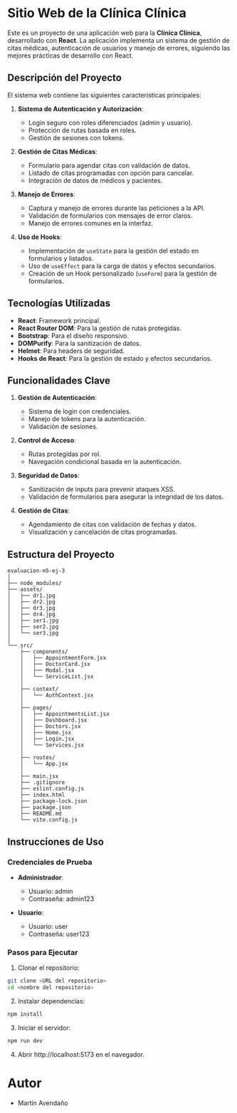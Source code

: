 # Sitio Web de la Clínica Clínica

Este es un proyecto de una aplicación web para la **Clínica Clínica**, desarrollado con **React**. La aplicación implementa un sistema de gestión de citas médicas, autenticación de usuarios y manejo de errores, siguiendo las mejores prácticas de desarrollo con React.

## Descripción del Proyecto

El sistema web contiene las siguientes características principales:

1. **Sistema de Autenticación y Autorización**:
   - Login seguro con roles diferenciados (admin y usuario).
   - Protección de rutas basada en roles.
   - Gestión de sesiones con tokens.

2. **Gestión de Citas Médicas**:
   - Formulario para agendar citas con validación de datos.
   - Listado de citas programadas con opción para cancelar.
   - Integración de datos de médicos y pacientes.

3. **Manejo de Errores**:
   - Captura y manejo de errores durante las peticiones a la API.
   - Validación de formularios con mensajes de error claros.
   - Manejo de errores comunes en la interfaz.

4. **Uso de Hooks**:
   - Implementación de `useState` para la gestión del estado en formularios y listados.
   - Uso de `useEffect` para la carga de datos y efectos secundarios.
   - Creación de un Hook personalizado (`useForm`) para la gestión de formularios.

## Tecnologías Utilizadas

- **React**: Framework principal.
- **React Router DOM**: Para la gestión de rutas protegidas.
- **Bootstrap**: Para el diseño responsivo.
- **DOMPurify**: Para la sanitización de datos.
- **Helmet**: Para headers de seguridad.
- **Hooks de React**: Para la gestión de estado y efectos secundarios.

## Funcionalidades Clave

1. **Gestión de Autenticación**:
   - Sistema de login con credenciales.
   - Manejo de tokens para la autenticación.
   - Validación de sesiones.

2. **Control de Acceso**:
   - Rutas protegidas por rol.
   - Navegación condicional basada en la autenticación.

3. **Seguridad de Datos**:
   - Sanitización de inputs para prevenir ataques XSS.
   - Validación de formularios para asegurar la integridad de los datos.

4. **Gestión de Citas**:
   - Agendamiento de citas con validación de fechas y datos.
   - Visualización y cancelación de citas programadas.

## Estructura del Proyecto

```plaintext
evaluacion-m5-ej-3
│
├── node_modules/
├── assets/
│   ├── dr1.jpg
│   ├── dr2.jpg
│   ├── dr3.jpg
│   ├── dr4.jpg
│   ├── ser1.jpg
│   ├── ser2.jpg
│   └── ser3.jpg
│
└── src/
    ├── components/
    │   ├── AppointmentForm.jsx
    │   ├── DoctorCard.jsx
    │   ├── Modal.jsx
    │   └── ServiceList.jsx
    │
    ├── context/
    │   └── AuthContext.jsx
    │
    ├── pages/
    │   ├── AppointmentsList.jsx
    │   ├── Dashboard.jsx
    │   ├── Doctors.jsx
    │   ├── Home.jsx
    │   ├── Login.jsx
    │   └── Services.jsx
    │
    ├── routes/
    │   └── App.jsx
    │
    ├── main.jsx
    ├── .gitignore
    ├── eslint.config.js
    ├── index.html
    ├── package-lock.json
    ├── package.json
    ├── README.md
    └── vite.config.js
```

## Instrucciones de Uso

### Credenciales de Prueba

- **Administrador**:
  - Usuario: admin
  - Contraseña: admin123

- **Usuario**:
  - Usuario: user
  - Contraseña: user123

### Pasos para Ejecutar

1. Clonar el repositorio:
```bash
git clone <URL del repositorio>
cd <nombre del repositorio>
```

2. Instalar dependencias:
```bash
npm install
```

3. Iniciar el servidor:
```bash
npm run dev
```

4. Abrir http://localhost:5173 en el navegador.

# Autor

- Martín Avendaño